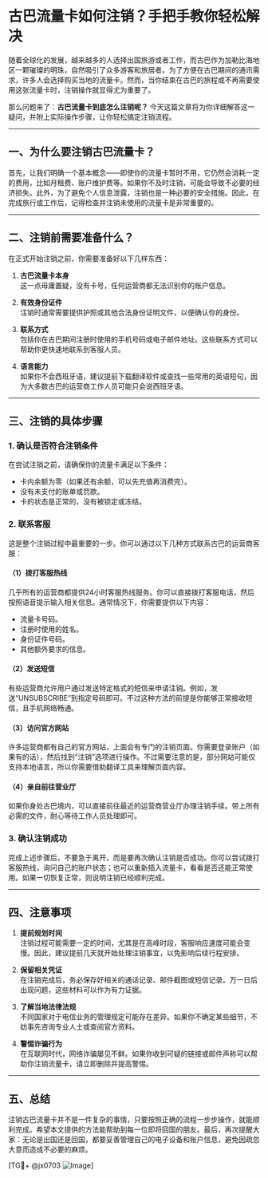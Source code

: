 # 古巴流量卡如何注销？手把手教你轻松解决

随着全球化的发展，越来越多的人选择出国旅游或者工作，而古巴作为加勒比海地区一颗璀璨的明珠，自然吸引了众多游客和旅居者。为了方便在古巴期间的通讯需求，许多人会选择购买当地的流量卡。然而，当你结束在古巴的旅程或不再需要使用这张流量卡时，注销操作就显得尤为重要了。

那么问题来了：**古巴流量卡到底怎么注销呢？** 今天这篇文章将为你详细解答这一疑问，并附上实际操作步骤，让你轻松搞定注销流程。

---

## 一、为什么要注销古巴流量卡？

首先，让我们明确一个基本概念——即使你的流量卡暂时不用，它仍然会消耗一定的费用，比如月租费、账户维护费等。如果你不及时注销，可能会导致不必要的经济损失。此外，为了避免个人信息泄露，注销也是一种必要的安全措施。因此，在完成旅行或工作后，记得检查并注销未使用的流量卡是非常重要的。

---

## 二、注销前需要准备什么？

在正式开始注销之前，你需要准备好以下几样东西：

1. **古巴流量卡本身**  
   这一点毋庸置疑，没有卡号，任何运营商都无法识别你的账户信息。

2. **有效身份证件**  
   注销时通常需要提供护照或其他合法身份证明文件，以便确认你的身份。

3. **联系方式**  
   包括你在古巴期间注册时使用的手机号码或电子邮件地址。这些联系方式可以帮助你更快速地联系到客服人员。

4. **语言能力**  
   如果你不会西班牙语，建议提前下载翻译软件或查找一些常用的英语短句，因为大多数古巴的运营商工作人员可能只会说西班牙语。

---

## 三、注销的具体步骤

### 1. 确认是否符合注销条件
在尝试注销之前，请确保你的流量卡满足以下条件：
- 卡内余额为零（如果还有余额，可以先充值再消费完）。
- 没有未支付的账单或罚款。
- 卡的状态是正常的，没有被锁定或冻结。

### 2. 联系客服
这是整个注销过程中最重要的一步。你可以通过以下几种方式联系古巴的运营商客服：

#### （1）拨打客服热线  
几乎所有的运营商都提供24小时客服热线服务。你可以直接拨打客服电话，然后按照语音提示输入相关信息。通常情况下，你需要提供以下内容：
- 流量卡号码。
- 注册时使用的姓名。
- 身份证件号码。
- 其他额外要求的信息。

#### （2）发送短信  
有些运营商允许用户通过发送特定格式的短信来申请注销。例如，发送“UNSUBSCRIBE”到指定号码即可。不过这种方法的前提是你能够正常接收短信，且手机网络畅通。

#### （3）访问官方网站  
许多运营商都有自己的官方网站，上面会有专门的注销页面。你需要登录账户（如果有的话），然后找到“注销”选项进行操作。不过需要注意的是，部分网站可能仅支持本地语言，所以你需要借助翻译工具来理解页面内容。

#### （4）亲自前往营业厅  
如果你身处古巴境内，可以直接前往最近的运营商营业厅办理注销手续。带上所有必需的文件，耐心等待工作人员处理即可。

### 3. 确认注销成功
完成上述步骤后，不要急于离开，而是要再次确认注销是否成功。你可以尝试拨打客服热线，询问自己的账户状态；也可以重新插入流量卡，看看是否还能正常使用。如果一切恢复正常，则说明注销已经顺利完成。

---

## 四、注意事项

1. **提前规划时间**  
   注销过程可能需要一定的时间，尤其是在高峰时段，客服响应速度可能会变慢。因此，建议提前几天就开始处理注销事宜，以免影响后续行程安排。

2. **保留相关凭证**  
   在注销完成后，务必保存好相关的通话记录、邮件截图或短信记录。万一日后出现问题，这些材料可以作为有力证据。

3. **了解当地法律法规**  
   不同国家对于电信业务的管理规定可能存在差异。如果你不确定某些细节，不妨事先咨询专业人士或查阅官方资料。

4. **警惕诈骗行为**  
   在互联网时代，网络诈骗屡见不鲜。如果你收到可疑的链接或邮件声称可以帮助你注销流量卡，请立即删除并提高警惕。

---

## 五、总结

注销古巴流量卡并不是一件复杂的事情，只要按照正确的流程一步步操作，就能顺利完成。希望本文提供的方法能帮助到每一位即将回国的朋友。最后，再次提醒大家：无论是出国还是回国，都要妥善管理自己的电子设备和账户信息，避免因疏忽大意而造成不必要的麻烦。

[TG💪+ @jx0703 ![Image](https://github.com/user-attachments/assets/dbca1d08-cadb-493c-b0ec-ad6f7a83f270)]